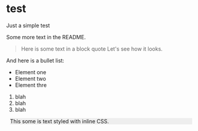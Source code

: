test
====

Just a simple test

Some more text in the README.  

> Here is some text in a block quote
> Let's see how it looks.

And here is a bullet list:
* Element one
* Element two
* Element thre

1. blah
2. blah
3. blah


<div style="margin: 10px; background-color: #eee; ">This some is text styled with inline CSS.</div>
